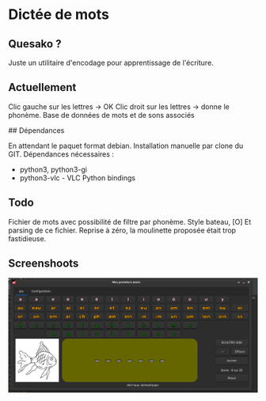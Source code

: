 # Dictée de mots

## Quesako ?

Juste un utilitaire d'encodage pour apprentissage de l'écriture.

## Actuellement

Clic gauche sur les lettres -> OK
Clic droit sur les lettres -> donne le phonème.
Base de données de mots et de sons associés


## Dépendances

En attendant le paquet format debian. Installation manuelle par clone du GIT.
Dépendances nécessaires : 

  * python3, python3-gi
  * python3-vlc - VLC Python bindings


## Todo

Fichier de mots avec possibilité de filtre par phonème. Style
bateau, [O]
Et parsing de ce fichier. 
Reprise à zéro, la moulinette proposée était trop fastidieuse.


## Screenshoots

![screenshoot](./screenshoot001.png)
